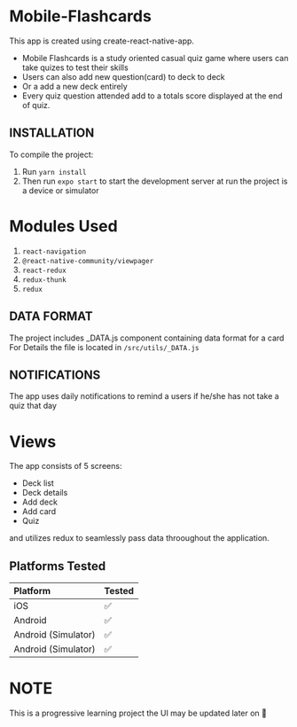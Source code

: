 # Mobile-Flashcards

This app is created using create-react-native-app.
* Mobile Flashcards is a study oriented casual quiz game where users can take quizes to test their skills
* Users can also add new question(card) to deck to deck
* Or a add a new deck entirely
* Every quiz question attended add to a totals score displayed at the end of quiz.

## INSTALLATION

To compile the project: 

1. Run `yarn install` 
2. Then run `expo start` to start the development server at run the project is a device or simulator
 
# Modules Used
1. `react-navigation`
2. `@react-native-community/viewpager`
6. `react-redux`
7. `redux-thunk`
8. `redux`

## DATA FORMAT
The project includes _DATA.js component containing data format for a card
For Details the file is located in `/src/utils/_DATA.js`

## NOTIFICATIONS
The app uses daily notifications to remind a users if he/she has not take a quiz that day

# Views
The app consists of 5 screens:
* Deck list
* Deck details
* Add deck 
* Add card
* Quiz

and utilizes redux to seamlessly pass data throoughout the application.

## Platforms Tested

| Platform | Tested |
|:---------|:-------| 
| iOS | :white_check_mark: | | 
| Android | :white_check_mark: | 
| Android (Simulator) | :white_check_mark: | 
| Android (Simulator) | :white_check_mark: | 

# NOTE
This is a progressive learning project the UI may be updated later on 🙂

